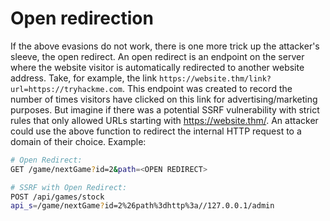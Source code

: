 # Open redirection

If the above evasions do not work, there is one more trick up the attacker's sleeve, the open redirect. An open redirect is an endpoint on the server where the website visitor is automatically redirected to another website address. Take, for example, the link `https://website.thm/link?url=https://tryhackme.com`. This endpoint was created to record the number of times visitors have clicked on this link for advertising/marketing purposes. But imagine if there was a potential SSRF vulnerability with strict rules that only allowed URLs starting with https://website.thm/. An attacker could use the above function to redirect the internal HTTP request to a domain of their choice. Example:

```bash
# Open Redirect:
GET /game/nextGame?id=2&path=<OPEN REDIRECT>

# SSRF with Open Redirect:
POST /api/games/stock
api_s=/game/nextGame?id=2%26path%3dhttp%3a//127.0.0.1/admin
```
